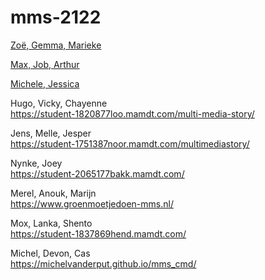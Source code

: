 # mms-2122

<a href="https://student-2063413sluy.mamdt.com/de-kou-in-haar-huis/" target="_blank">Zoë, Gemma, Marieke</a><br>

<a href="https://student-2062567vonk.mamdt.com/" target="_blank">Max, Job, Arthur</a><br>

<a href="https://student-1521756smit.mamdt.com/eye-opener/" target="_blank">Michele, Jessica</a><br>



Hugo, Vicky, Chayenne<br>
https://student-1820877loo.mamdt.com/multi-media-story/

Jens, Melle, Jesper<br>
https://student-1751387noor.mamdt.com/multimediastory/

Nynke, Joey <br>
https://student-2065177bakk.mamdt.com/

Merel, Anouk, Marijn<br>
https://www.groenmoetjedoen-mms.nl/

Mox, Lanka, Shento<br>
https://student-1837869hend.mamdt.com/

Michel, Devon, Cas<br>
https://michelvanderput.github.io/mms_cmd/



